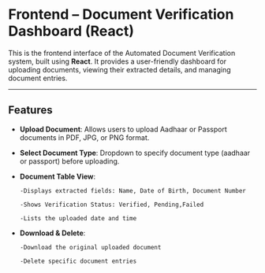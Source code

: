 # Frontend – Document Verification Dashboard (React)

This is the frontend interface of the Automated Document Verification system, built using **React**. It provides a user-friendly dashboard for uploading documents, viewing their extracted details, and managing document entries.

---
## Features

- **Upload Document**: Allows users to upload Aadhaar or Passport documents in PDF, JPG, or PNG format.

- **Select Document Type**: Dropdown to specify document type (aadhaar or passport) before uploading.

- **Document Table View**:

      -Displays extracted fields: Name, Date of Birth, Document Number

      -Shows Verification Status: Verified, Pending,Failed

      -Lists the uploaded date and time

- **Download & Delete**:

      -Download the original uploaded document

      -Delete specific document entries
